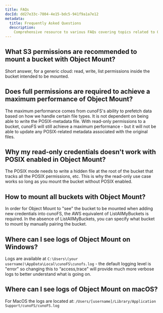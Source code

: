 ```yaml
---
title: FAQs
docId: dd27e33c-7804-4e15-bdc5-941f9a1a7e12
metadata:
  title: Frequently Asked Questions
  description:
    Comprehensive resource to various FAQs covering topics related to Object Mount.
---
```

## What S3 permissions are recommended to mount a bucket with Object Mount?
Short answer, for a generic cloud: read, write, list permissions inside the bucket intended to be mounted.

## Does full permissions are required to achieve a maximum performance of Object Mount?
The maximum performance comes from cunoFS's ability to prefetch data based on how we handle certain file types. It is not dependent on being able to write the POSIX-metadata file. With read-only permissions to a bucket, cunoFS will still achieve a maximum performance - but it will not be able to update any POSIX-related metadata associated with the original files.

## Why my read-only credentials doesn't work with POSIX enabled in Object Mount?
The POSIX mode needs to write a hidden file at the root of the bucket that tracks all the POSIX permissions, etc. This is why the read-only use case works so long as you mount the bucket without POSIX enabled.

## How to mount all buckets with Object Mount?
In order for Object Mount to "see" the bucket to be mounted when adding new credentials into cunoFS, the AWS equivalent of ListAllMyBuckets is required. In the absence of ListAllMyBuckets, you can specify what bucket to mount by manually pairing the bucket.

## Where can I see logs of Object Mount on Windows?
Logs are available at `C:\Users\(your username)\AppData\Local\cunoFS\cunofs.log` - the default logging level is "error" so changing this to “access,trace" will provide much more verbose logs to better understand what is going on.

## Where can I see logs of Object Mount on macOS?
For MacOS the logs are located at:
`/Users/[username]/Library/Application Support/cunoFS/cunoFS.log`